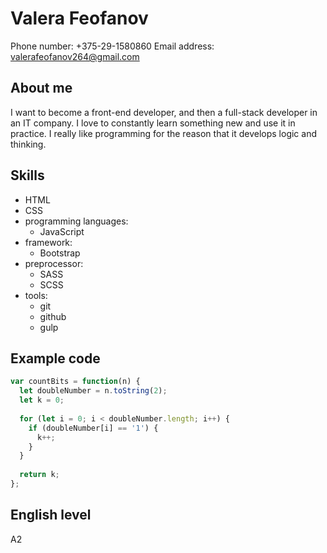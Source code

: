 # Valera Feofanov

Phone number: +375-29-1580860
Email address: valerafeofanov264@gmail.com

## About me

I want to become a front-end developer, and then a full-stack developer in an IT company. I love to constantly learn something new and use it in practice. I really like programming for the reason that it develops logic and thinking.

## Skills

* HTML
* CSS
* programming languages:
	* JavaScript
* framework:
	* Bootstrap
* preprocessor:
	* SASS
	* SCSS
* tools:
	* git
	* github
	* gulp

## Example code

``` javascript
var countBits = function(n) {
  let doubleNumber = n.toString(2);
  let k = 0;
  
  for (let i = 0; i < doubleNumber.length; i++) {
    if (doubleNumber[i] == '1') {
      k++;
    }
  } 
  
  return k;
};
```

## English level

A2